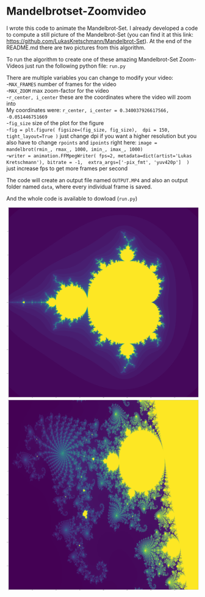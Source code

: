 # Mandelbrotset-Zoomvideo
I wrote this code to animate the Mandelbrot-Set. I already developed a code to compute a still picture of the Mandelbrot-Set (you can find it at this link: https://github.com/LukasKretschmann/Mandelbrot-Set). At the end of the README.md there are two pictures from this algorithm. 

To run the algorithm to create one of these amazing Mandelbrot-Set Zoom-Videos just run the following python file: ```run.py```

There are multiple variables you can change to modify your video:  
-```MAX_FRAMES``` number of frames for the video  
-```MAX_ZOOM``` max zoom-factor for the video  
-```r_center, i_center``` these are the coordinates where the video will zoom into  
  My coordinates were: ```r_center, i_center = 0.340037926617566, -0.051446751669```  
-```fig_size``` size of the plot for the figure  
-```fig = plt.figure(
        figsize=(fig_size, fig_size), 
        dpi = 150,
        tight_layout=True
    )``` just change dpi if you want a higher resolution but you also have to change ```rpoints``` and ```ipoints``` right here: ```image = mandelbrot(rmin_, rmax_, 1000, imin_, imax_, 1000)```     
    -```writer = animation.FFMpegWriter(
        fps=2,
        metadata=dict(artist='Lukas Kretschmann'),
        bitrate = -1, 
        extra_args=['-pix_fmt', 'yuv420p'] 
    )``` just increase fps to get more frames per second     
    
The code will create an output file named ```OUTPUT.MP4``` and also an output folder named ```data```, where every individual frame is saved.  
    
    
And the whole code is available to dowload (```run.py```)




![Screenshot](mandel2.png)
![Screenshot](mandel1.png)


